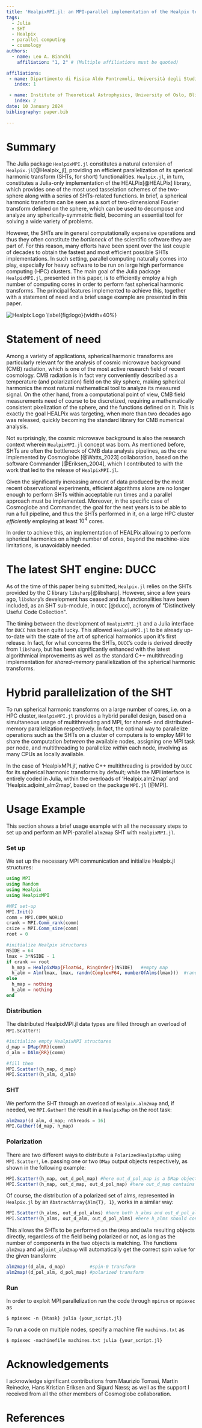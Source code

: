 ```yaml
---
title: 'HealpixMPI.jl: an MPI-parallel implementation of the Healpix tessellation scheme in Julia'
tags:
  - Julia
  - SHT
  - Healpix
  - parallel computing
  - cosmology
authors:
  - name: Leo A. Bianchi
    affiliation: "1, 2" # (Multiple affiliations must be quoted)

affiliations:
 - name: Dipartimento di Fisica Aldo Pontremoli, Università degli Studi di Milano, Milan, Italy
   index: 1

 - name: Institute of Theoretical Astrophysics, University of Oslo, Blindern, Oslo, Norway
   index: 2
date: 10 January 2024
bibliography: paper.bib

---
```


# Summary

The Julia package `HealpixMPI.jl` constitutes a natural extension of `Healpix.jl`[@Healpix_jl], providing an efficient parallelization of its sperical harmonic transform (SHTs, for short) functionalities.
`Healpix.jl`, in turn, constitutes a Julia-only implementation of the HEALPix[@HEALPix] library, which provides one of the most used tasselation schemes of the two-sphere along with a series of SHTs-related functions.
In brief, a spherical harmonic transform can be seen as a sort of two-dimensional Fourier transform defined on the sphere, which can be used to decompose and analyze any spherically-symmetric field, becoming an essential tool for solving a wide variety of problems.

However, the SHTs are in general computationally expensive operations and thus they often constitute the *bottleneck* of the scientific software they are part of.
For this reason, many efforts have been spent over the last couple of decades to obtain the fastest and most efficient possible SHTs implementations.
In such setting, parallel computing naturally comes into play, especially for heavy software to be run on large high performance computing (HPC) clusters.
The main goal of the Julia package `HealpixMPI.jl`, presented in this paper, is to efficiently employ a high number of computing cores in order to perform fast spherical harmonic transforms.
The principal features implemented to achieve this, together with a statement of need and a brief usage example are presented in this paper.

![Healpix Logo \label{fig:logo}](docs/src/assets/logo.png){width=40%}

# Statement of need

Among a variety of applications, spherical harmonic transforms are particularly relevant for the analysis of cosmic microwave background (CMB) radiation, which is one of the most active research field of recent cosmology.
CMB radiation is in fact very conveniently described as a temperature (and polarization) field on the sky sphere, making spherical harmonics the most natural mathematical tool to analyze its measured signal.
On the other hand, from a computational point of view, CMB field measurements need of course to be discretized, requiring a mathematically consistent pixelization of the sphere, and the functions defined on it.
This is exactly the goal HEALPix was targeting, when more than two decades ago was released, quickly becoming the standard library for CMB numerical analysis.

Not surprisingly, the cosmic microwave background is also the research context wherein `HealpixMPI.jl` concept was born.
As mentioned before, SHTs are often the bottleneck of CMB data analysis pipelines, as the one implemented by Cosmoglobe [@Watts_2023] collaboration, based on the software Commander [@Eriksen_2004], which I contributed to with the work that led to the release of `HealpixMPI.jl`.

Given the significantly increasing amount of data produced by the most recent observational experiments, efficient algorithms alone are no longer enough to perform SHTs within acceptable run times and a parallel approach must be implemented.
Moreover, in the specific case of Cosmoglobe and Commander, the goal for the next years is to be able to run a full pipeline, and thus the SHTs performed in it, on a large HPC cluster *efficiently* employing at least $10^4$ cores.

In order to achieve this, an implementation of HEALPix allowing to perform spherical harmonics on a high number of cores, beyond the machine-size limitations, is unavoidably needed.

# The latest SHT engine: DUCC

As of the time of this paper being submitted, `Healpix.jl` relies on the SHTs provided by the C library `libsharp`[@libsharp]. However, since a few years ago, `libsharp`’s development has ceased and its functionalities have been included, as an SHT sub-module, in `DUCC` [@ducc], acronym of "Distinctively Useful Code Collection".

The timing between the development of `HealpixMPI.jl` and a Julia interface for `DUCC` has been quite lucky.
This allowed `HealpixMPI.jl` to be already up-to-date with the state of the art of spherical harmonics upon it's first release.
In fact, for what concerns the SHTs, `DUCC`’s code is derived directly from `libsharp`, but has been significantly enhanced with the latest algorithmical improvements as well as the standard C++ multithreading implementation for *shared-memory* parallelization of the spherical harmonic transforms.

# Hybrid parallelization of the SHT

To run spherical harmonic transforms on a large number of cores, i.e. on a HPC cluster, `HealpixMPI.jl` provides a hybrid parallel design, based on a simultaneous usage of multithreading and MPI, for shared- and distributed-memory parallelization respectively.
In fact, the optimal way to parallelize operations such as the SHTs on a cluster of computers is to employ MPI to share the computation *between* the available nodes, assigning one MPI task per node, and multithreading to parallelize *within* each node, involving as many CPUs as locally available.

In the case of ‘HealpixMPI.jl’, native C++ multithreading is provided by `DUCC` for its spherical harmonic transforms by default; while the MPI interface is entirely coded in Julia, within the overloads of ‘Healpix.alm2map’ and ‘Healpix.adjoint_alm2map’, based on the package `MPI.jl` [@MPI].

# Usage Example

This section shows a brief usage example with all the necessary steps to set up and perform an MPI-parallel `alm2map` SHT with `HealpixMPI.jl`.

### Set up

We set up the necessary MPI communication and initialize Healpix.jl structures:
````julia
using MPI
using Random
using Healpix
using HealpixMPI

#MPI set-up
MPI.Init()
comm = MPI.COMM_WORLD
crank = MPI.Comm_rank(comm)
csize = MPI.Comm_size(comm)
root = 0

#initialize Healpix structures
NSIDE = 64
lmax = 3*NSIDE - 1
if crank == root
  h_map = HealpixMap{Float64, RingOrder}(NSIDE)   #empty map
  h_alm = Alm(lmax, lmax, randn(ComplexF64, numberOfAlms(lmax)))  #random alm
else
  h_map = nothing
  h_alm = nothing
end
````

### Distribution

The distributed HealpixMPI.jl data types are filled through an overload of `MPI.Scatter!`:
````julia
#initialize empty HealpixMPI structures
d_map = DMap{RR}(comm)
d_alm = DAlm{RR}(comm)

#fill them
MPI.Scatter!(h_map, d_map)
MPI.Scatter!(h_alm, d_alm)
````

### SHT

We perform the SHT through an overload of `Healpix.alm2map` and, if needed, we `MPI.Gather!` the result in a `HealpixMap` on the root task:

````julia
alm2map!(d_alm, d_map; nthreads = 16)
MPI.Gather!(d_map, h_map)
````

### Polarization

There are two different ways to distribute a `PolarizedHealpixMap` using `MPI.Scatter!`, i.e. passing one or two `DMap` output objects respectively, as shown in the following example:
````julia
MPI.Scatter!(h_map, out_d_pol_map) #here out_d_pol_map is a DMap object containing only the Q and U components of the input h_map
MPI.Scatter!(h_map, out_d_map, out_d_pol_map) #here out_d_map contains the I component, while out_d_pol_map Q and U
````

Of course, the distribution of a polarized set of alms, represented in `Healpix.jl` by an `AbstractArray{Alm{T}, 1}`, works in a similar way:
````julia
MPI.Scatter!(h_alms, out_d_pol_alms) #here both h_alms and out_d_pol_alms should only contain the E and B components
MPI.Scatter!(h_alms, out_d_alm, out_d_pol_alms) #here h_alms should contain [T,E,B], shared by out_d_alm (T) and out_d_pol_alm (E and B)
````

This allows the SHTs to be performed on the `DMap` and `DAlm` resulting objects directly, regardless of the field being polarized or not, as long as the number of components in the two objects is matching.
The functions `alm2map` and `adjoint_alm2map` will automatically get the correct spin value for the given transform:
````julia
alm2map!(d_alm, d_map)         #spin-0 transform
alm2map!(d_pol_alm, d_pol_map) #polarized transform
````

### Run

In order to exploit MPI parallelization run the code through `mpirun` or `mpiexec` as
````shell
$ mpiexec -n {Ntask} julia {your_script.jl}
````

To run a code on multiple nodes, specify a machine file `machines.txt` as
````shell
$ mpiexec -machinefile machines.txt julia {your_script.jl}
````


# Acknowledgements

I acknowledge significant contributions from Maurizio Tomasi, Martin Reinecke, Hans Kristian Eriksen and Sigurd Næss; as well as the support I received from all the other members of Cosmoglobe collaboration.

# References
